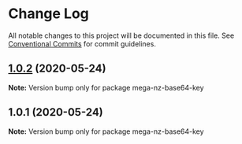 # Change Log

All notable changes to this project will be documented in this file.
See [Conventional Commits](https://conventionalcommits.org) for commit guidelines.

## [1.0.2](https://github.com/bluelovers/ws-mega/compare/mega-nz-base64-key@1.0.1...mega-nz-base64-key@1.0.2) (2020-05-24)

**Note:** Version bump only for package mega-nz-base64-key





## 1.0.1 (2020-05-24)

**Note:** Version bump only for package mega-nz-base64-key
